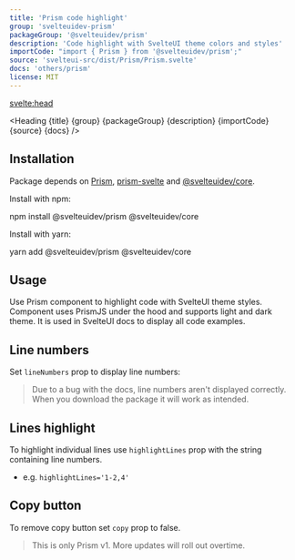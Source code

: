```yaml
---
title: 'Prism code highlight'
group: 'svelteuidev-prism'
packageGroup: '@svelteuidev/prism'
description: 'Code highlight with SvelteUI theme colors and styles'
importCode: "import { Prism } from '@svelteuidev/prism';"
source: 'svelteui-src/dist/Prism/Prism.svelte'
docs: 'others/prism'
license: MIT
---
```


<script>
    import { Demo, PrismDemos } from '@svelteuidev/demos'
    import { CodeBlock, Heading } from '$lib/components';
</script>

<svelte:head>
  <title>{title} - SvelteUI</title>
</svelte:head>

<Heading {title} {group} {packageGroup} {description} {importCode} {source} {docs} />

## Installation

Package depends on [Prism](https://prismjs.com/), [prism-svelte](https://github.com/pngwn/prism-svelte) and [@svelteuidev/core](https://www.npmjs.com/package/@svelteuidev/core).

Install with npm:

<CodeBlock copy>
    npm install @svelteuidev/prism @svelteuidev/core
</CodeBlock>

Install with yarn:

<CodeBlock copy>
    yarn add @svelteuidev/prism @svelteuidev/core
</CodeBlock>

## Usage

Use Prism component to highlight code with SvelteUI theme styles. Component uses PrismJS under the hood and supports light and dark theme. It is used in SvelteUI docs to display all code examples.

<Demo demo={PrismDemos.usage} />

## Line numbers

Set `lineNumbers` prop to display line numbers:

> Due to a bug with the docs, line numbers aren't displayed correctly. When you download the package it will work as intended.

<Demo demo={PrismDemos.lineNumbers} />

## Lines highlight

To highlight individual lines use `highlightLines` prop with the string containing
line numbers.

- e.g. `highlightLines='1-2,4'`

<Demo demo={PrismDemos.lineHighlight} />

## Copy button

To remove copy button set `copy` prop to false.

<Demo demo={PrismDemos.copy} />

> This is only Prism v1. More updates will roll out overtime.
